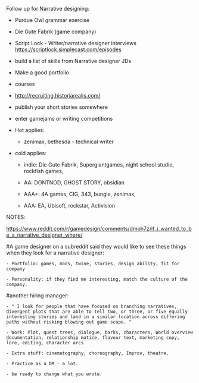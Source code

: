Follow up for Narrative designing:

- Purdue Owl grammar exercise

- Die Gute Fabrik (game company)

- Script Lock - Writer/narrative designer interviews
	https://scriptlock.simplecast.com/episodes

- build a list of skills from Narrative designer JDs

- Make a good portfolio

- courses

- http://recruiting.historiarealis.com/

- publish your short stories somewhere

- enter gamejams or writing competitions


- Hot applies:
	- zenimax, bethesda - technical writer

- cold applies: 
	- indie: Die Gute Fabrik, Supergiantgames, night school studio, rockfish games, 

	- AA: DONTNOD, GHOST STORY, obsidian

	- AAA+: 4A games, CIG, 343, bungie, zenimax,

	- AAA: EA, Ubisoft, rockstar, Activision



NOTES:

https://www.reddit.com/r/gamedesign/comments/dmoh7z/if_i_wanted_to_be_a_narrative_designer_where/

#A game designer on a subreddit said they would like to see these things when they look for a narrative designer:

	- Portfolio: games, mods, twine, stories, design ability, fit for company

	- Personality: if they find me interesting, match the culture of the company.


#another hiring manager:

	- " I look for people that have focused on branching narratives, divergent plots that are able to tell two, or three, or five equally interesting stories and land in a similar location across differing paths without risking blowing out game scope. "

	- Work: Plot, quest trees, dialogue, barks, characters, World overview documentation, relationship matice, flavour text, marketing copy, lore, editing, character arcs

	- Extra stuff: cinematography, choreography, Improv, theatre.

	- Practice as a DM - a lot.

	- be ready to change what you wrote.